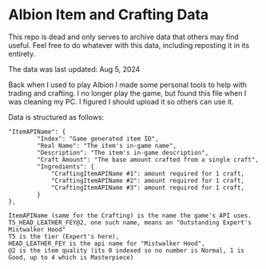 # Albion Item and Crafting Data
This repo is dead and only serves to archive data that others may find useful. Feel free to do whatever with this data, including reposting it in its entirety.

The data was last updated: Aug 5, 2024

Back when I used to play Albion I made some personal tools to help with trading and crafting. I no longer play the game, but found this file when I was cleaning my PC. I figured I should upload it so others can use it.

Data is structured as follows:
```
"ItemAPIName": {
        "Index": "Game generated item ID",
        "Real Name": "The item's in-game name",
        "Description": "The item's in-game description",
        "Craft Amount": "The base amount crafted from a single craft",
        "Ingredients": {
            "CraftingItemAPIName #1": amount required for 1 craft,
            "CraftingItemAPIName #2": amount required for 1 craft,
            "CraftingItemAPIName #3": amount required for 1 craft,
        }
},

ItemAPIName (same for the Crafting) is the name the game's API uses. 
T5_HEAD_LEATHER_FEY@2, one such name, means an "Outstanding Expert's Mistwalker Hood"
T5 is the tier (Expert's here),
HEAD_LEATHER_FEY is the api name for "Mistwalker Hood",
@2 is the item quality (its 0 indexed so no number is Normal, 1 is Good, up to 4 which is Masterpiece)
```

